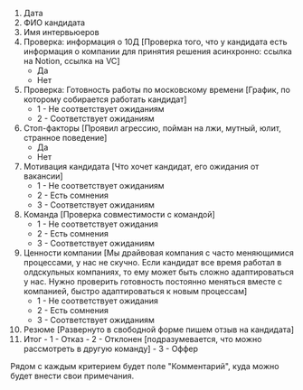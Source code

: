 1. Дата
2. ФИО кандидата
3. Имя интервьюеров
4. Проверка: информация о 10Д [Проверка того, что у кандидата есть информация о компании для принятия решения асинхронно: ссылка на Notion, ссылка на VC]
	- Да
	- Нет
 4. Проверка: Готовность работы по московскому времени [График, по которому собирается работать кандидат]
	- 1 - Не соответствует ожиданиям
	- 2 - Соответствует ожиданиям
5.  Стоп-факторы [Проявил агрессию, пойман на лжи, мутный, юлит, странное поведение]
	- Да
	- Нет
6.  Мотивация кандидата [Что хочет кандидат, его ожидания от вакансии]
	- 1 -  Не соответствует ожиданиям
	- 2 - Есть сомнения
	- 3 - Соответствует ожиданиям
7.  Команда [Проверка совместимости с командой]
	- 1 - Не соответствует ожидания
	- 2 - Есть сомнения
	- 3 - Соответствует ожиданиям
8.  Ценности компании [Мы драйвовая компания с часто меняющимися процессами, у нас не скучно. Если кандидат все время работал в олдскульных компаниях, то ему может быть сложно адаптироваться у нас. Нужно проверить готовность постоянно меняться вместе с компанией, быстро адаптироваться к новым процессам]
	- 1 - Не соответствует ожидания
	- 2 - Есть сомнения
	- 3 - Соответствует ожиданиям
9.  Резюме [Развернуто в свободной форме пишем отзыв на кандидата]
10.  Итог
	- 1 - Отказ
	- 2 - Отклонен [подразумевается, что можно рассмотреть в другую команду]
	- 3 - Оффер

Рядом с каждым критерием будет поле "Комментарий", куда можно будет внести свои примечания.